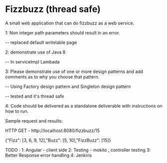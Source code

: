 # Fizzbuzz (thread safe)
A small web application that can do fizzbuzz as a web service.

1: Non integer path parameters should result in an error.

 -- replaced default writelable page
 
2:  demonstrate use of Java 8

 -- In serviceImpl Lambada
 
3: Please demonstrate use of one or more design patterns and add comments as to why you choose that pattern.

  -- Using Factory design pattern and Singleton design pattern
  
  -- tested and it's thread safe
    
4: Code should be delivered as a standalone deliverable with instructions on how to run.

Sample request and results:

HTTP GET - http://localhost:8080/fizzbuzz/15
  
{"Fizz": [3, 6, 9, 12],"Buzz": [5, 10],"FizzBuzz": [15]}


TODO :
1: Angular - client side
2: Testing - mokito , controller testing
3: Better Response error handling
4: Jenkins
